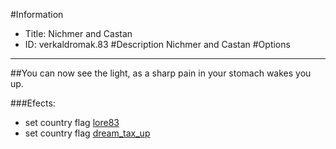 #Information
 - Title: Nichmer and Castan
 - ID: verkaldromak.83
#Description
Nichmer and Castan
#Options

___
##You can now see the light, as a sharp pain in your stomach wakes you up.

###Efects:<ul><li>set country flag [lore83](../flags/lore83.md)</li><li>set country flag [dream_tax_up](../flags/dream_tax_up.md)</li></ul>
